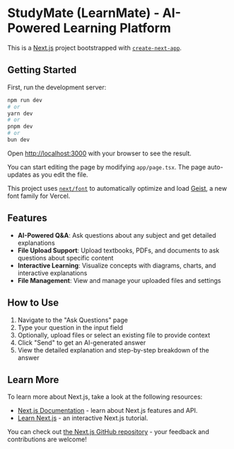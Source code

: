 # StudyMate (LearnMate) - AI-Powered Learning Platform

This is a [Next.js](https://nextjs.org) project bootstrapped with [`create-next-app`](https://nextjs.org/docs/app/api-reference/cli/create-next-app).

## Getting Started

First, run the development server:

```bash
npm run dev
# or
yarn dev
# or
pnpm dev
# or
bun dev
```

Open [http://localhost:3000](http://localhost:3000) with your browser to see the result.

You can start editing the page by modifying `app/page.tsx`. The page auto-updates as you edit the file.

This project uses [`next/font`](https://nextjs.org/docs/app/building-your-application/optimizing/fonts) to automatically optimize and load [Geist](https://vercel.com/font), a new font family for Vercel.

## Features

- **AI-Powered Q&A**: Ask questions about any subject and get detailed explanations
- **File Upload Support**: Upload textbooks, PDFs, and documents to ask questions about specific content
- **Interactive Learning**: Visualize concepts with diagrams, charts, and interactive explanations
- **File Management**: View and manage your uploaded files and settings

## How to Use

1. Navigate to the "Ask Questions" page
2. Type your question in the input field
3. Optionally, upload files or select an existing file to provide context
4. Click "Send" to get an AI-generated answer
5. View the detailed explanation and step-by-step breakdown of the answer

## Learn More

To learn more about Next.js, take a look at the following resources:

- [Next.js Documentation](https://nextjs.org/docs) - learn about Next.js features and API.
- [Learn Next.js](https://nextjs.org/learn) - an interactive Next.js tutorial.

You can check out [the Next.js GitHub repository](https://github.com/vercel/next.js) - your feedback and contributions are welcome!
